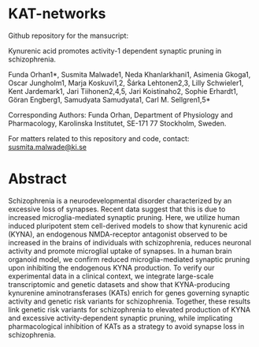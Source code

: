 # KAT-networks

Github repository for the mansucript:

Kynurenic acid promotes activity-1 dependent synaptic pruning in schizophrenia. 

Funda Orhan1*, Susmita Malwade1, Neda Khanlarkhani1, Asimenia Gkoga1, Oscar
Jungholm1, Marja Koskuvi1,2, Šárka Lehtonen2,3, Lilly Schwieler1, Kent Jardemark1, Jari
Tiihonen2,4,5, Jari Koistinaho2, Sophie Erhardt1, Göran Engberg1, Samudyata Samudyata1,
Carl M. Sellgren1,5*

Corresponding Authors:
Funda Orhan, 
Department of Physiology and Pharmacology, Karolinska Institutet, SE-171 77 Stockholm,
Sweden.

For matters related to this repository and code, contact: susmita.malwade@ki.se

# Abstract

 Schizophrenia is a neurodevelopmental disorder characterized by an excessive loss of
 synapses. Recent data suggest that this is due to increased microglia-mediated synaptic
 pruning. Here, we utilize human induced pluripotent stem cell-derived models to show that
 kynurenic acid (KYNA), an endogenous NMDA-receptor antagonist observed to be increased
 in the brains of individuals with schizophrenia, reduces neuronal activity and promote
 microglial uptake of synapses. In a human brain organoid model, we confirm reduced
 microglia-mediated synaptic pruning upon inhibiting the endogenous KYNA production. To
 verify our experimental data in a clinical context, we integrate large-scale transcriptomic and
 genetic datasets and show that KYNA-producing kynurenine aminotransferases (KATs) enrich
 for genes governing synaptic activity and genetic risk variants for schizophrenia. Together,
 these results link genetic risk variants for schizophrenia to elevated production of KYNA and
 excessive activity-dependent synaptic pruning, while implicating pharmacological inhibition
 of KATs as a strategy to avoid synapse loss in schizophrenia.

 
